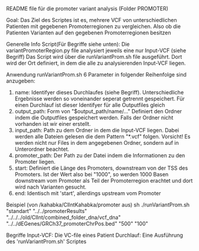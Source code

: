 README file für die promoter variant analysis (Folder PROMOTER)

Goal:
Das Ziel des Scriptes ist es, mehrere VCF von unterschiedlichen Patienten mit gegebenen Promoterregionen zu vergleichen. Also ob die Patienten Varianten auf den gegebenen Promoterregionen besitzen

Generelle Info Script(Für Begriffe siehe unten):
Die variantPromoterRegion.py file analysiert jeweils eine nur Input-VCF (siehe Begriff)
Das Script wird über die runVariantProm.sh file ausgeführt. Dort wird der Ort definiert, in dem die alle zu analysierenden Input-VCF liegen.

Anwendung runVariantProm.sh
6 Parameter in folgender Reihenfolge sind anzugeben:

1. name: Identifyer dieses Durchlaufes (siehe Begriff). Unterschiedliche Ergebnisse werden so voneinander seperat getrennt gespeichert. Für einen Durchlauf ist dieser Identifyer für alle Outputfiles gleich
2. output_path: Form von "$output_path/name/..."
Definiert den Ordner indem die Outputfiles gespeichert werden. Falls der Ordner nicht vorhanden ist wir einer erstellt. 
3. input_path: Path zu dem Ordner in dem die Input-VCF liegen. Dabei werden alle Dateien gelesen die dem Pattern "*.vcf" folgen. Vorsicht! Es werden nicht nur Files in dem angegebenen Ordner, sondern auf in Unterordner beachtet.
4. promoter_path: Der Path zu der Datei indem die Informationen zu den Promoter liegen.
5. start: Definiert die Länge des Promoters, downstream von der TSS des Promoters. Ist der Wert also bei "1000", so werden 1000 Basen downstream vom Promoter als Teil der Promoterregion erachtet und dort wird nach Varianten gesucht.
6. end: Identisch mit 'start', allerdings upstream vom Promoter

Beispiel (von /kahabka/ClIntKahabka/promoter aus)
sh ./runVariantProm.sh "standart" "../../promoterResults" "../../../old/ClInt/combined_folder_dna/vcf_dna" "../../dEGenes/GRCh37_promoterChrPos.bed" "500" "100"  


Begriffe
Input-VCF: Die VC-file eines Patient
Durchlauf: Eine Ausführung des 'runVariantProm.sh' Scriptes
